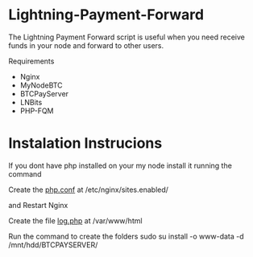 # Lightning-Payment-Forward
The Lightning Payment Forward script is useful when you need receive funds in your node and forward to other users. 

Requirements 
 - Nginx
 - MyNodeBTC
 - BTCPayServer
 - LNBits
 - PHP-FQM

# Instalation Instrucions
If you dont have php installed on your my node install it running the command 

Create the <a href="https://github.com/BitcoinBeachBR/LNBits-Payment-Forward/blob/main/fs/etc/nginx/sites.enabled/php.conf">php.conf</a> at /etc/nginx/sites.enabled/

and Restart Nginx

Create the file <a href="https://github.com/BitcoinBeachBR/LNBits-Payment-Forward/blob/main/fs/var/www/html/log.php">log.php</a> at /var/www/html


Run the command to create the folders
sudo su
install -o www-data -d /mnt/hdd/BTCPAYSERVER/
